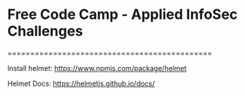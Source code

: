 # Free Code Camp - Applied InfoSec Challenges
=============================================


Install helmet:
https://www.npmjs.com/package/helmet


Helmet Docs: 
https://helmetjs.github.io/docs/


